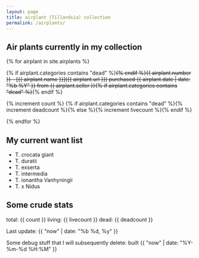 ```yaml
---
layout: page
title: airplant (Tillandsia) collection
permalink: /airplants/
---
```

## Air plants currently in my collection

{% for airplant in site.airplants %}

{% if airplant.categories contains "dead" %}~~{% endif %}{{ airplant.number }} - [{{ airplant.name }}]({{ airplant.url }}) purchased {{ airplant.date | date: "%b %Y" }} from {{ airplant.seller }}{% if airplant.categories contains "dead" %}~~{% endif %}

{% increment count %}
{% if airplant.categories contains "dead" %}{% increment deadcount %}{% else %}{% increment livecount %}{% endif %}

{% endfor %}

## My current want list

* T. crocata giant
* T. duratii
* T. exserta
* T. intermedia
* T. ionantha Vanhyningii
* T. x Nidus

## Some crude stats

total: {{ count }}
living: {{ livecount }}
dead: {{ deadcount }}

Last update: {{ "now" | date: "%b %d, %y" }}

Some debug stuff that I will subsequently delete: built {{ "now" | date: "%Y-%m-%d %H:%M" }}
